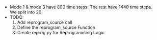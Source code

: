 - Mode 1 & mode 3 have 800 time steps. The rest have 1440 time steps. We split into 20.
- TODO:
    1. Add reprogram_source call
    2. Define the reprogram_source Function
    3. Create reprog.py for Reprogramming Logic